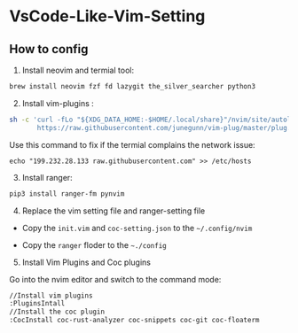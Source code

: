 # VsCode-Like-Vim-Setting

## How to config

1. Install neovim and termial tool:
```bash
brew install neovim fzf fd lazygit the_silver_searcher python3
```

2. Install vim-plugins  :

```bash
sh -c 'curl -fLo "${XDG_DATA_HOME:-$HOME/.local/share}"/nvim/site/autoload/plug.vim --create-dirs \
       https://raw.githubusercontent.com/junegunn/vim-plug/master/plug.vim'
```

Use this command to fix if the termial complains the network issue:

```
echo "199.232.28.133 raw.githubusercontent.com" >> /etc/hosts 
````

3. Install ranger:
```bash
pip3 install ranger-fm pynvim
```

4. Replace the vim setting file and  ranger-setting file

* Copy the `init.vim` and `coc-setting.json` to the `~/.config/nvim`

* Copy the `ranger` floder to the `~./config`

5. Install Vim Plugins and Coc plugins

Go into the nvim editor and switch to the command mode:

```bash
//Install vim plugins
:PluginsIntall
//Install the coc plugin
:CocInstall coc-rust-analyzer coc-snippets coc-git coc-floaterm
```
